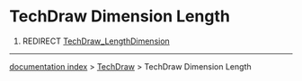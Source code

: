 # TechDraw Dimension Length
1.  REDIRECT [TechDraw\_LengthDimension](TechDraw_LengthDimension.md)

---
[documentation index](../README.md) > [TechDraw](TechDraw_Workbench.md) > TechDraw Dimension Length
